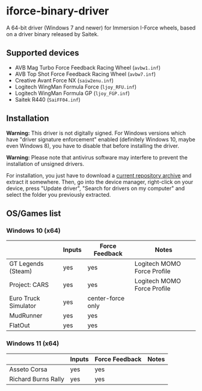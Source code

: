 # iforce-binary-driver

A 64-bit driver (Windows 7 and newer) for Immersion I-Force wheels, based on a driver
binary released by Saitek.

## Supported devices

* AVB Mag Turbo Force Feedback Racing Wheel (`avbw1.inf`)
* AVB Top Shot Force Feedback Racing Wheel (`avbw7.inf`)
* Creative Avant Force NX (`saiw2enu.inf`)
* Logitech WingMan Formula Force (`ljoy_RFU.inf`)
* Logitech WingMan Formula GP (`ljoy_FGP.inf`)
* Saitek R440 (`SaiFF04.inf`)

## Installation

**Warning:** This driver is not digitally signed. For Windows versions which have "driver
signature enforcement" enabled (definitely Windows 10, maybe even Windows 8), you have to
disable that before installing the driver.

**Warning:** Please note that antivirus software may interfere to prevent the installation
of unsigned drivers.

For installation, you just have to download a [current repository archive](https://github.com/timschumi/iforce-binary-driver/archive/master.zip) and
extract it somewhere. Then, go into the device manager, right-click on your device, press
"Update driver", "Search for drivers on my computer" and select the folder you previously
extracted.

## OS/Games list

### Windows 10 (x64)

|                            | Inputs    | Force Feedback    | Notes                       |
|----------------------------|-----------|-------------------|-----------------------------|
| GT Legends (Steam)         | yes       | yes               | Logitech MOMO Force Profile |
| Project: CARS              | yes       | yes               | Logitech MOMO Force Profile |
| Euro Truck Simulator       | yes       | center-force only |                             |
| MudRunner                  | yes       | yes               |                             |
| FlatOut                    | yes       | yes               |                             |

### Windows 11 (x64)
|                            | Inputs    | Force Feedback    | Notes                       |
|----------------------------|-----------|-------------------|-----------------------------|
| Asseto Corsa               | yes       | yes               |                             |
| Richard Burns Rally        | yes       | yes               |                             |
